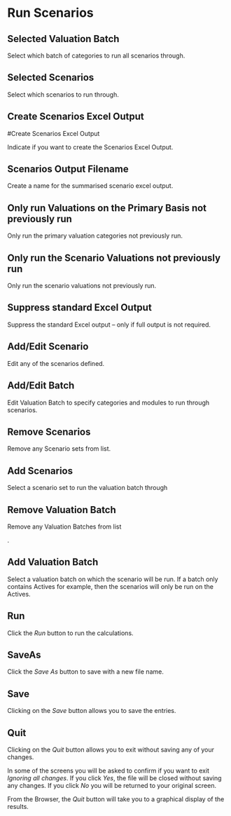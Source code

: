 # Run Scenarios



## Selected Valuation Batch

Select which batch of categories to run all scenarios through.

## Selected Scenarios

Select which scenarios to run through.

## Create Scenarios Excel Output

#Create Scenarios Excel Output

Indicate if you want to create the Scenarios Excel Output.

## Scenarios Output Filename

Create a name for the summarised scenario excel output.

## Only run Valuations on the Primary Basis not previously run

Only run the primary valuation categories not previously run.

## Only run the Scenario Valuations not previously run

Only run the scenario valuations not previously run.

## Suppress standard Excel Output

Suppress the standard Excel output – only if full output is not
required.

## Add/Edit Scenario

Edit any of the scenarios defined.

## Add/Edit Batch

Edit Valuation Batch to specify categories and modules to run through
scenarios.

## Remove Scenarios

Remove any Scenario sets from list.

## Add Scenarios

Select a scenario set to run the valuation batch through

## Remove Valuation Batch

Remove any Valuation Batches from list

.

## Add Valuation Batch

Select a valuation batch on which the scenario will be run. If a batch
only contains Actives for example, then the scenarios will only be run
on the Actives.

## Run

Click the _Run_ button to run the calculations.

## SaveAs

Click the _Save As_ button to save with a new file name.

## Save

Clicking on the _Save_ button allows you to save the entries.

## Quit

Clicking on the _Quit_ button allows you to exit without saving any of
your changes.

In some of the screens you will be asked to confirm if you want to exit
_Ignoring all changes_. If you click _Yes_, the file will be closed
without saving any changes. If you click _No_ you will be returned to your
original screen.

From the Browser, the _Quit_ button will take you to a graphical display
of the results.